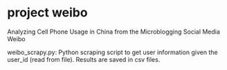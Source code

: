 # project weibo
Analyzing Cell Phone Usage in China from the Microblogging Social Media Weibo

weibo_scrapy.py: Python scraping script to get user information given the user_id (read from file). Results are saved in csv files.

